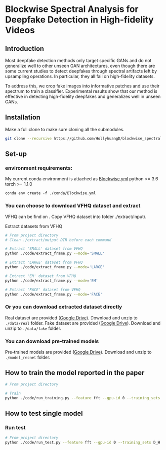 # Blockwise Spectral Analysis for Deepfake Detection in High-fidelity Videos

## Introduction
Most deepfake detection methods only target specific GANs and do not generalize well to other unseen GAN architectures, even though there are some current studies to detect deepfakes through spectral artifacts left by upsampling operations. In particular, they all fail on high-fidelity datasets. 

To address this, we crop fake images into informative patches and use their spectrum to train a classifier. Experimental results show that our method is effective in detecting high-fidelity deepfakes and generalizes well in unseen GANs.



## Installation 

Make a full clone to make sure cloning all the submodules.

```bash
git clone --recursive https://github.com/HollyhuangD/blockwise_spectral_analysis.git
```


## Set-up
### environment requirements:
My current conda environment is attached as [Blockwise.yml](conda/Blockwise.yml)
python >= 3.6
torch >= 1.1.0
```
conda env create -f ./conda/Blockwise.yml
```

### You can choose to download VFHQ dataset and extract 
VFHQ can be find on . Copy VFHQ dataset into folder ./extract/input/.

Extract datasets from VFHQ
```bash
# From project directory
# Clean ./extract/output DIR before each command

# Extract 'SMALL' dataset from VFHQ
python ./code/extract_frame.py --mode='SMALL'

# Extract 'LARGE' dataset from VFHQ
python ./code/extract_frame.py --mode='LARGE'

# Extract 'EM' dataset from VFHQ
python ./code/extract_frame.py --mode='EM'

# Extract 'FACE' dataset from VFHQ
python ./code/extract_frame.py --mode='FACE'
```

### Or you can download extracted dataset directly
Real dataset are provided ([Google Drive](https://drive.google.com/file/d/1iSKzIXNZUAJ1OThrF9Od5_HSUg9lB-Kc/view?usp=sharing)). Download and unzip to `./data/real` folder.
Fake dataset are provided ([Google Drive](https://drive.google.com/file/d/1MQ4W7quEmacLwZMfpIG-mVi6Se4BGh1f/view?usp=sharing)). Download and unzip to `./data/fake` folder.

### You can download pre-trained models
Pre-trained models are provided ([Google Drive](https://drive.google.com/file/d/1pkf2IYyO-ZnZbzRJAlJDiNauJRfjK5qd/view?usp=sharing)). Download and unzip to `./model_resnet` folder.


## How to train the model reported in the paper
```bash
# From project directory

# Train
python ./code/run_training.py --feature fft --gpu-id 0 --training_sets D_H D_S D_L D_EM D_F --test_sets horse zebra summer winter apple orange facades monet photo CycleGAN D_S D_L D_EM D_F
```

## How to test single model
### Run test
```bash
# From project directory
python ./code/run_test.py --feature fft --gpu-id 0 --training_sets D_H D_S D_L D_EM D_F --test_sets horse zebra summer winter apple orange facades monet photo CycleGAN D_L D_S D_EM D_F
```

